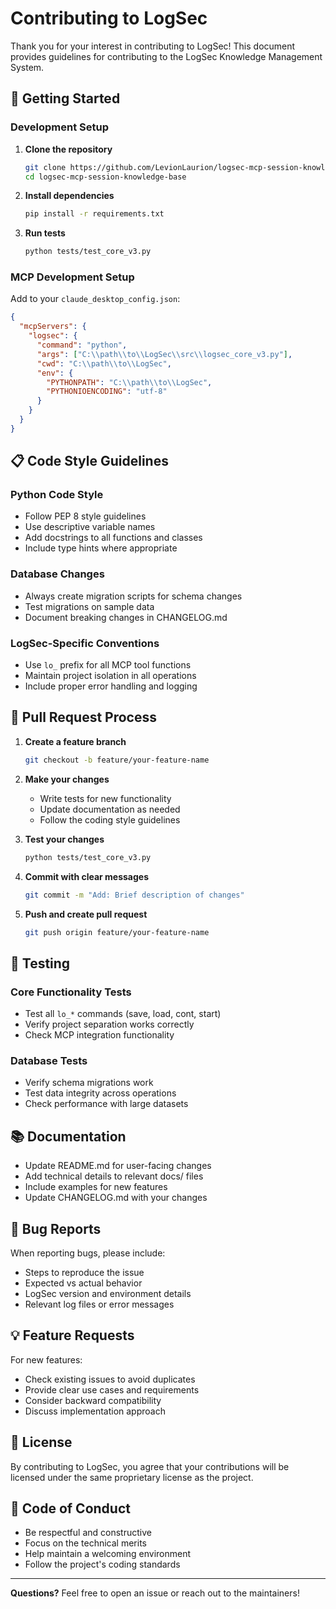 # Contributing to LogSec

Thank you for your interest in contributing to LogSec! This document provides guidelines for contributing to the LogSec Knowledge Management System.

## 🚀 Getting Started

### Development Setup

1. **Clone the repository**
   ```bash
   git clone https://github.com/LevionLaurion/logsec-mcp-session-knowledge-base.git
   cd logsec-mcp-session-knowledge-base
   ```

2. **Install dependencies**
   ```bash
   pip install -r requirements.txt
   ```

3. **Run tests**
   ```bash
   python tests/test_core_v3.py
   ```

### MCP Development Setup

Add to your `claude_desktop_config.json`:
```json
{
  "mcpServers": {
    "logsec": {
      "command": "python",
      "args": ["C:\\path\\to\\LogSec\\src\\logsec_core_v3.py"],
      "cwd": "C:\\path\\to\\LogSec",
      "env": {
        "PYTHONPATH": "C:\\path\\to\\LogSec",
        "PYTHONIOENCODING": "utf-8"
      }
    }
  }
}
```

## 📋 Code Style Guidelines

### Python Code Style
- Follow PEP 8 style guidelines
- Use descriptive variable names
- Add docstrings to all functions and classes
- Include type hints where appropriate

### Database Changes
- Always create migration scripts for schema changes
- Test migrations on sample data
- Document breaking changes in CHANGELOG.md

### LogSec-Specific Conventions
- Use `lo_` prefix for all MCP tool functions
- Maintain project isolation in all operations
- Include proper error handling and logging

## 🔄 Pull Request Process

1. **Create a feature branch**
   ```bash
   git checkout -b feature/your-feature-name
   ```

2. **Make your changes**
   - Write tests for new functionality
   - Update documentation as needed
   - Follow the coding style guidelines

3. **Test your changes**
   ```bash
   python tests/test_core_v3.py
   ```

4. **Commit with clear messages**
   ```bash
   git commit -m "Add: Brief description of changes"
   ```

5. **Push and create pull request**
   ```bash
   git push origin feature/your-feature-name
   ```

## 🧪 Testing

### Core Functionality Tests
- Test all `lo_*` commands (save, load, cont, start)
- Verify project separation works correctly
- Check MCP integration functionality

### Database Tests
- Verify schema migrations work
- Test data integrity across operations
- Check performance with large datasets

## 📚 Documentation

- Update README.md for user-facing changes
- Add technical details to relevant docs/ files
- Include examples for new features
- Update CHANGELOG.md with your changes

## 🐛 Bug Reports

When reporting bugs, please include:
- Steps to reproduce the issue
- Expected vs actual behavior
- LogSec version and environment details
- Relevant log files or error messages

## 💡 Feature Requests

For new features:
- Check existing issues to avoid duplicates
- Provide clear use cases and requirements
- Consider backward compatibility
- Discuss implementation approach

## 📄 License

By contributing to LogSec, you agree that your contributions will be licensed under the same proprietary license as the project.

## 🤝 Code of Conduct

- Be respectful and constructive
- Focus on the technical merits
- Help maintain a welcoming environment
- Follow the project's coding standards

---

**Questions?** Feel free to open an issue or reach out to the maintainers!
